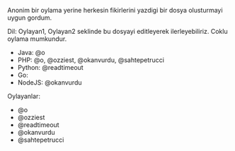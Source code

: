 Anonim bir oylama yerine herkesin fikirlerini yazdigi bir dosya olusturmayi uygun gordum.

Dil: Oylayan1, Oylayan2 seklinde bu dosyayi editleyerek ilerleyebiliriz. Coklu oylama mumkundur.

* Java: @o
* PHP: @o, @ozziest, @okanvurdu, @sahtepetrucci
* Python: @readtimeout
* Go:
* NodeJS: @okanvurdu

Oylayanlar:

* @o
* @ozziest
* @readtimeout
* @okanvurdu
* @sahtepetrucci
